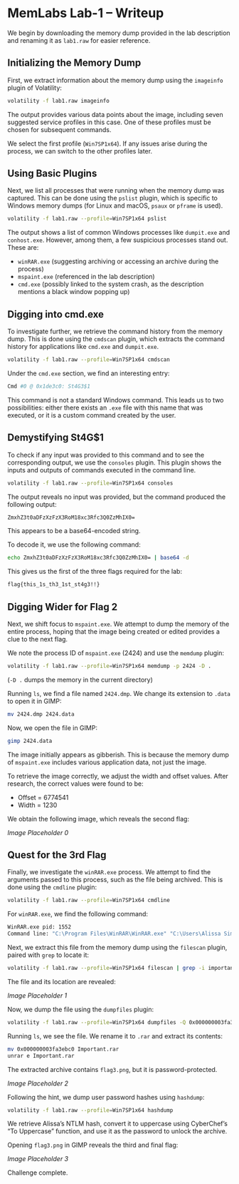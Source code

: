 # MemLabs Lab-1 – Writeup

We begin by downloading the memory dump provided in the lab description and renaming it as `lab1.raw` for easier reference.

## Initializing the Memory Dump

First, we extract information about the memory dump using the `imageinfo` plugin of Volatility:

```bash
volatility -f lab1.raw imageinfo  
```

The output provides various data points about the image, including seven suggested service profiles in this case. One of these profiles must be chosen for subsequent commands.

We select the first profile (`Win7SP1x64`). If any issues arise during the process, we can switch to the other profiles later.

## Using Basic Plugins

Next, we list all processes that were running when the memory dump was captured. This can be done using the `pslist` plugin, which is specific to Windows memory dumps (for Linux and macOS, `psaux` or `pframe` is used).

```bash
volatility -f lab1.raw --profile=Win7SP1x64 pslist  
```

The output shows a list of common Windows processes like `dumpit.exe` and `conhost.exe`. However, among them, a few suspicious processes stand out. These are:

- `winRAR.exe` (suggesting archiving or accessing an archive during the process)
- `mspaint.exe` (referenced in the lab description)
- `cmd.exe` (possibly linked to the system crash, as the description mentions a black window popping up)

## Digging into cmd.exe

To investigate further, we retrieve the command history from the memory dump. This is done using the `cmdscan` plugin, which extracts the command history for applications like `cmd.exe` and `dumpit.exe`.

```bash
volatility -f lab1.raw --profile=Win7SP1x64 cmdscan  
```

Under the `cmd.exe` section, we find an interesting entry:

```bash
Cmd #0 @ 0x1de3c0: St4G3$1    
```

This command is not a standard Windows command. This leads us to two possibilities: either there exists an `.exe` file with this name that was executed, or it is a custom command created by the user.

## Demystifying St4G\$1

To check if any input was provided to this command and to see the corresponding output, we use the `consoles` plugin. This plugin shows the inputs and outputs of commands executed in the command line.

```bash
volatility -f lab1.raw --profile=Win7SP1x64 consoles  
```

The output reveals no input was provided, but the command produced the following output:

```txt
ZmxhZ3t0aDFzXzFzX3RoM18xc3Rfc3Q0ZzMhIX0=  
```

This appears to be a base64-encoded string.

To decode it, we use the following command:

```bash
echo ZmxhZ3t0aDFzXzFzX3RoM18xc3Rfc3Q0ZzMhIX0= | base64 -d  
```

This gives us the first of the three flags required for the lab:

```txt
flag{this_1s_th3_1st_st4g3!!}  
```

## Digging Wider for Flag 2

Next, we shift focus to `mspaint.exe`. We attempt to dump the memory of the entire process, hoping that the image being created or edited provides a clue to the next flag.

We note the process ID of `mspaint.exe` (2424) and use the `memdump` plugin:

```bash
volatility -f lab1.raw --profile=Win7SP1x64 memdump -p 2424 -D .  
```

(`-D .` dumps the memory in the current directory)

Running `ls`, we find a file named `2424.dmp`. We change its extension to `.data` to open it in GIMP:

```bash
mv 2424.dmp 2424.data  
```

Now, we open the file in GIMP:

```bash
gimp 2424.data  
```

The image initially appears as gibberish. This is because the memory dump of `mspaint.exe` includes various application data, not just the image.

To retrieve the image correctly, we adjust the width and offset values. After research, the correct values were found to be:

- Offset = 6774541
- Width = 1230

We obtain the following image, which reveals the second flag:

*Image Placeholder 0*

## Quest for the 3rd Flag

Finally, we investigate the `winRAR.exe` process. We attempt to find the arguments passed to this process, such as the file being archived. This is done using the `cmdline` plugin:

```bash
volatility -f lab1.raw --profile=Win7SP1x64 cmdline  
```

For `winRAR.exe`, we find the following command:

```bash
WinRAR.exe pid: 1552  
Command line: "C:\Program Files\WinRAR\WinRAR.exe" "C:\Users\Alissa Simpson\Documents\Important.rar"  
```

Next, we extract this file from the memory dump using the `filescan` plugin, paired with `grep` to locate it:

```bash
volatility -f lab1.raw --profile=Win7SP1x64 filescan | grep -i important.rar  
```

The file and its location are revealed:

*Image Placeholder 1*

Now, we dump the file using the `dumpfiles` plugin:

```bash
volatility -f lab1.raw --profile=Win7SP1x64 dumpfiles -Q 0x000000003fa3ebc0  
```

Running `ls`, we see the file. We rename it to `.rar` and extract its contents:

```bash
mv 0x000000003fa3ebc0 Important.rar  
unrar e Important.rar  
```

The extracted archive contains `flag3.png`, but it is password-protected.

*Image Placeholder 2*

Following the hint, we dump user password hashes using `hashdump`:

```bash
volatility -f lab1.raw --profile=Win7SP1x64 hashdump  
```

We retrieve Alissa’s NTLM hash, convert it to uppercase using CyberChef’s “To Uppercase” function, and use it as the password to unlock the archive.

Opening `flag3.png` in GIMP reveals the third and final flag:

*Image Placeholder 3*

Challenge complete.